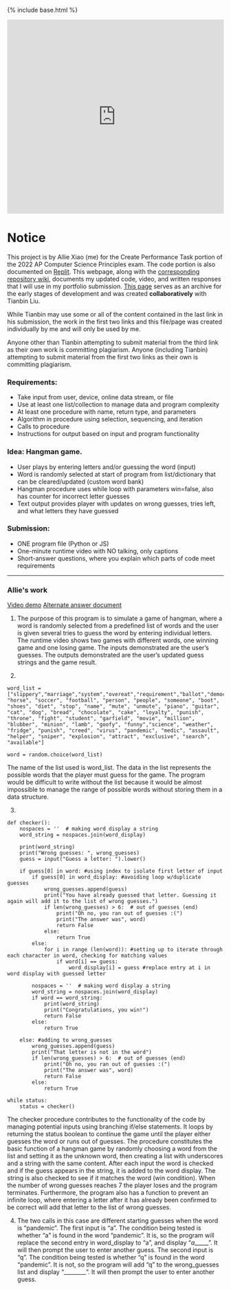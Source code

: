 {% include base.html %}

<iframe frameborder="0" width="100%" height="450px" src="https://replit.com/@axiao05/hangman?lite=true"></iframe>

# Notice
This project is by Allie Xiao (me) for the Create Performance Task portion of the 2022 AP Computer Science Principles exam. The code portion is also documented on [Replit](https://replit.com/@axiao05/hangman#main.py).
This webpage, along with the [corresponding repository wiki](https://github.com/xiaoa0/Data-Structures/wiki/Create-Task-documentation), documents my updated code, video, and written responses that I will use in my portfolio submission.
[This page](https://github.com/TheRadRabbidRabbit/Team-Lovelace/wiki/Tianbin-and-Allie-Create-Task-planning) serves as an archive for the early stages of development and was created **collaboratively** with Tianbin Liu.

While Tianbin may use some or all of the content contained in the last link in his submission, the work in the first two links and this file/page was created individually by me and will only be used by me. 

Anyone other than Tianbin attempting to submit material from the third link as their own work is committing plagiarism.
Anyone (including Tianbin) attempting to submit material from the first two links as their own is committing plagiarism.

### Requirements:
* Take input from user, device, online data stream, or file
* Use at least one list/collection to manage data and program complexity
* At least one procedure with name, return type, and parameters
* Algorithm in procedure using selection, sequencing, and iteration
* Calls to procedure
* Instructions for output based on input and program functionality

### Idea: Hangman game. 
* User plays by entering letters and/or guessing the word (input)
* Word is randomly selected at start of program from list/dictionary that can be cleared/updated (custom word bank)
* Hangman procedure uses while loop with parameters win=false, also has counter for incorrect letter guesses
* Text output provides player with updates on wrong guesses, tries left, and what letters they have guessed

### Submission:
* ONE program file (Python or JS)
* One-minute runtime video with NO talking, only captions
* Short-answer questions, where you explain which parts of code meet requirements

***
### Allie's work
[Video demo](https://youtu.be/sYCiMiPG5uo)
[Alternate answer document](https://docs.google.com/document/d/1O2SFuxhPD1LO9QpGeQGzehhuvchrMXoD9n9z7bcuFhE/edit?usp=sharing)
1. The purpose of this program is to simulate a game of hangman, where a word is randomly selected from a predefined list of words and the user is given several tries to guess the word by entering individual letters. The runtime video shows two games with different words, one winning game and one losing game. The inputs demonstrated are the user’s guesses. The outputs demonstrated are the user’s updated guess strings and the game result. 

2.  
```
word_list = ["slippery","marriage","system","overeat","requirement","ballot","democratic","producer","victory","therapist","layer","action","blue","parade","inch","dough","curve","potato","tomato","request","dream","apparatus","outer","carrot","hangman","stick","wheel","car","galaxy","chest","best","number","space","cry","shock","lightning","veteran","man","woman","presidential","goat", "horse", "soccer", "football", "person", "people", "someone", "boot", "shoes", "diet", "stop", "name", "mute", "unmute", "piano", "guitar", "cat", "dog", "bread", "chocolate", "cake", "loyalty", "punish", "throne", "fight", "student", "garfield", "movie", "million", "blubber", "minion", "lamb", "goofy", "funny","science", "weather", "fridge", "punish", "creed", "virus", "pandemic", "medic", "assault", "helper", "sniper", "explosion", "attract", "exclusive", "search", "available"]
```
```
word = random.choice(word_list)
```
The name of the list used is word_list. The data in the list represents the possible words that the player must guess for the game. The program would be difficult to write without the list because it would be almost impossible to manage the range of possible words without storing them in a data structure.

3.  
```
def checker():
    nospaces = ''  # making word display a string
    word_string = nospaces.join(word_display)
  
    print(word_string)
    print("Wrong guesses: ", wrong_guesses)
    guess = input("Guess a letter: ").lower()

    if guess[0] in word: #using index to isolate first letter of input
        if guess[0] in word_display: #avoiding loop w/duplicate guesses
            wrong_guesses.append(guess)
            print("You have already guessed that letter. Guessing it again will add it to the list of wrong guesses.")
            if len(wrong_guesses) > 6:  # out of guesses (end)
                print("Oh no, you ran out of guesses :(")
                print("The answer was", word)
                return False
            else:
                return True
        else:
            for i in range (len(word)): #setting up to iterate through each character in word, checking for matching values
                if word[i] == guess:
                    word_display[i] = guess #replace entry at i in word display with guessed letter

        nospaces = ''  # making word display a string
        word_string = nospaces.join(word_display)
        if word == word_string:
            print(word_string)
            print("Congratulations, you win!")
            return False
        else:
            return True

    else: #adding to wrong_guesses
        wrong_guesses.append(guess)
        print("That letter is not in the word")
        if len(wrong_guesses) > 6:  # out of guesses (end)
            print("Oh no, you ran out of guesses :(")
            print("The answer was", word)
            return False
        else:
            return True
```
```
while status:
    status = checker()
```
The checker procedure contributes to the functionality of the code by managing potential inputs using branching if/else statements. It loops by returning the status boolean to continue the game until the player either guesses the word or runs out of guesses.
The procedure constitutes the basic function of a hangman game by randomly choosing a word from the list and setting it as the unknown word, then creating a list with underscores and a string with the same content. After each input the word is checked and if the guess appears in the string, it is added to the word display. The string is also checked to see if it matches the word (win condition). When the number of wrong guesses reaches 7 the player loses and the program terminates. Furthermore, the program also has a function to prevent an infinite loop, where entering a letter after it has already been confirmed to be correct will add that letter to the list of wrong guesses. 

4. The two calls in this case are different starting guesses when the word is “pandemic”. The first input is “a”. The condition being tested is whether “a” is found in the word “pandemic”. It is, so the program will replace the second entry in word_display to “a”, and display “_a______”. It will then prompt the user to enter another guess.
The second input is “q”. The condition being tested is whether “q” is found in the word “pandemic”. It is not, so the program will add “q” to the wrong_guesses list and display “________”. It will then prompt the user to enter another guess.
